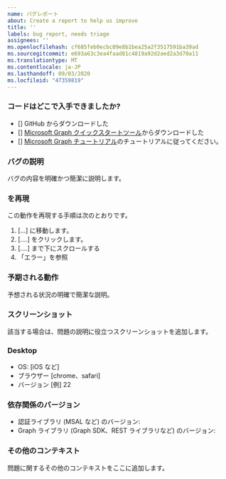 ```yaml
---
name: バグレポート
about: Create a report to help us improve
title: ''
labels: bug report, needs triage
assignees: ''
ms.openlocfilehash: cf685feb0ecbc09e8b1bea25a2f3517591ba39ad
ms.sourcegitcommit: e693a63c3ea4faad81c4819a92d2aed2a3d70a11
ms.translationtype: MT
ms.contentlocale: ja-JP
ms.lasthandoff: 09/03/2020
ms.locfileid: "47359819"
---
```

### <a name="where-did-you-get-the-code"></a>コードはどこで入手できましたか?

- [] GitHub からダウンロードした
- [] [Microsoft Graph クイックスタートツール](https://developer.microsoft.com/graph/quick-start)からダウンロードした
- [] [Microsoft Graph チュートリアル](https://docs.microsoft.com/graph/tutorials)のチュートリアルに従ってください。

### <a name="describe-the-bug"></a>バグの説明

バグの内容を明確かつ簡潔に説明します。

### <a name="to-reproduce"></a>を再現

この動作を再現する手順は次のとおりです。

1. [...] に移動します。
1. [....] をクリックします。
1. [....] まで下にスクロールする
1. 「エラー」を参照

### <a name="expected-behavior"></a>予期される動作

予想される状況の明確で簡潔な説明。

### <a name="screenshots"></a>スクリーンショット

該当する場合は、問題の説明に役立つスクリーンショットを追加します。

### <a name="desktop"></a>Desktop

- OS: [iOS など]
- ブラウザー [chrome、safari]
- バージョン [例] 22

### <a name="dependency-versions"></a>依存関係のバージョン

- 認証ライブラリ (MSAL など) のバージョン:
- Graph ライブラリ (Graph SDK、REST ライブラリなど) のバージョン:

### <a name="additional-context"></a>その他のコンテキスト

問題に関するその他のコンテキストをここに追加します。
